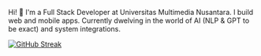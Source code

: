 Hi! 👋 I'm a Full Stack Developer at Universitas Multimedia Nusantara. I build web and mobile apps.
Currently dwelving in the world of AI (NLP & GPT to be exact) and system integrations.

[![GitHub Streak](https://github-readme-streak-stats-k9zsvgypi-glen-lees-projects.vercel.app?user=glen-lee&theme=dark&exclude_days=Sun%2CSat&ring=FFFFFF&border=30363D&fire=EB5454&stroke=EB5454&currStreakLabel=EB6767)](https://git.io/streak-stats)
